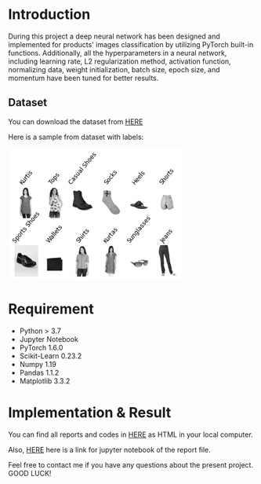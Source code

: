 # Introduction
During this project a deep neural network has been designed and implemented for products' images classification by utilizing PyTorch built-in functions. Additionally, all the hyperparameters in a neural network, including learning rate, L2 regularization method, activation function, normalizing data, weight initialization, batch size, epoch size, and momentum have been tuned for better results.

## Dataset
You can download the dataset from [HERE](https://drive.google.com/file/d/1aFjcSk9hBzsHusrjO3UjCg4xQo9Ubdr1/view?usp=sharing)

Here is a sample from dataset with labels:

![Sample](https://github.com/pmadinei/dl-img-pytorch/blob/master/docs/Samples.png)

# Requirement
* Python > 3.7
* Jupyter Notebook
* PyTorch 1.6.0
* Scikit-Learn 0.23.2
* Numpy 1.19
* Pandas 1.1.2
* Matplotlib 3.3.2

# Implementation & Result

<!--- I used ZIP.id to download dataset to my notebook, and then unzip the main folder. I transformed images into what is called gray-Scaled images. The "imshow" function, displays images in given labels and classes, "make_unique_images" makes uniques cattegories so that I can display each product without repeating ourselves, and lastly, I executed these functions. The "plot_distribution" function takes the data_loader and classes, and uses "draw_plot" to plot the amount of images from each class. --->

You can find all reports and codes in [HERE](https://doc-0c-9k-docs.googleusercontent.com/docs/securesc/ogg8m8b7ucubdtfvu61pbsghht3ij23b/28o8uvq5bj37ig32k8qbggmemq3fnlmh/1605952200000/09915260226414736988/09915260226414736988/1tmSusEsCbYD_sDO7iawlIZZUIydXb1I7?e=download&authuser=0) as HTML in your local computer. 

Also, [HERE](https://github.com/pmadinei/dl-img-pytorch/blob/master/PyTorch%20NN%20Image%20Classification.ipynb) here is a link for jupyter notebook of the report file.

Feel free to contact me if you have any questions about the present project. GOOD LUCK!
